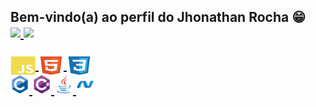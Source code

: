 ## Bem-vindo(a) ao perfil do Jhonathan Rocha 😁 <div> </div>    <a href="https://github.com/Putyss">    <img height="180em" src="https://github-readme-stats.vercel.app/api?username=Putyss&show_icons=true&theme=tokyonight&include_all_commits=true&count_private=true"/>    <img height="180em" src="https://github-readme-stats.vercel.app/api/top-langs/?username=Putyss&layout=compact&langs_count=6&theme=tokyonight"/>      <div style="display: inline_block"><br>   <img align="center" alt="Js" height="30" width="40" src="https://raw.githubusercontent.com/devicons/devicon/master/icons/javascript/javascript-plain.svg">   <img align="center" alt="HTML" height="30" width="40" src="https://raw.githubusercontent.com/devicons/devicon/master/icons/html5/html5-original.svg">   <img align="center" alt="CSS" height="30" width="40" src="https://raw.githubusercontent.com/devicons/devicon/master/icons/css3/css3-original.svg"> </div> <img alt="C" height="30" width="30" src="https://raw.githubusercontent.com/devicons/devicon/master/icons/c/c-original.svg"> <img alt="C#" height="30" width="30" src="https://raw.githubusercontent.com/devicons/devicon/master/icons/csharp/csharp-original.svg"> <img alt="Java" height="30" width="30" src="https://raw.githubusercontent.com/devicons/devicon/master/icons/java/java-original.svg"> <img alt=".NET" height="30" width="30" src="https://raw.githubusercontent.com/devicons/devicon/master/icons/dot-net/dot-net-original.svg">  
